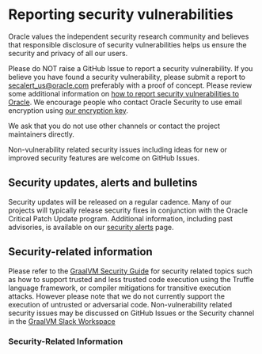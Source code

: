 # Reporting security vulnerabilities

Oracle values the independent security research community and believes that responsible disclosure of security vulnerabilities helps us ensure the security and privacy of all our users.

Please do NOT raise a GitHub Issue to report a security vulnerability.
If you believe you have found a security vulnerability, please submit a report to [secalert_us@oracle.com][1] preferably with a proof of concept.
Please review some additional information on [how to report security vulnerabilities to Oracle][2].
We encourage people who contact Oracle Security to use email encryption using [our encryption key][3].

We ask that you do not use other channels or contact the project maintainers directly.

Non-vulnerability related security issues including ideas for new or improved security features are welcome on GitHub Issues.

## Security updates, alerts and bulletins

Security updates will be released on a regular cadence.
Many of our projects will typically release security fixes in conjunction with the Oracle Critical Patch Update program.
Additional information, including past advisories, is available on our [security alerts][4] page.

## Security-related information

Please refer to the [GraalVM Security Guide](https://www.graalvm.org/latest/security-guide/) for security related topics such as how to support trusted and less trusted code execution using the Truffle language framework, or compiler mitigations for transitive execution attacks.
However please note that we do not currently support the execution of untrusted or adversarial code.
Non-vulnerability related security issues may be discussed on GitHub Issues or the Security channel in the [GraalVM Slack Workspace](https://graalvm.slack.com/)

[1]: mailto:secalert_us@oracle.com
[2]: https://www.oracle.com/corporate/security-practices/assurance/vulnerability/reporting.html
[3]: https://www.oracle.com/security-alerts/encryptionkey.html
[4]: https://www.oracle.com/security-alerts/

### Security-Related Information



